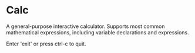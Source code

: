 # Calc

  A general-purpose interactive calculator. Supports most common mathematical expressions, including variable declarations and expressions.
  
  Enter 'exit' or press ctrl-c to quit.
